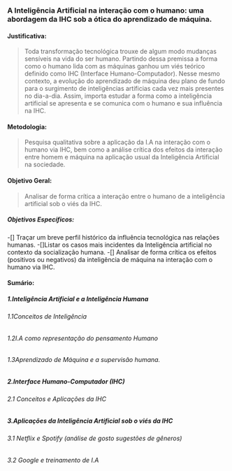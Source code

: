 ### A Inteligência Artificial na interação com o humano: uma abordagem da IHC sob a ótica do aprendizado de máquina. 

#### Justificativa:

> Toda transformação tecnológica trouxe de algum modo mudanças sensíveis na vida do ser humano. Partindo dessa premissa a forma como o humano lida com as máquinas ganhou um viés teórico definido como IHC (Interface Humano-Computador). Nesse mesmo contexto, a evolução do aprendizado de máquina deu plano de fundo para o surgimento de inteligências artificias cada vez mais presentes no dia-a-dia. Assim, importa estudar a forma como a inteligência artificial se apresenta e se comunica com o humano e sua influência na IHC. 
#### Metodologia:
> Pesquisa qualitativa sobre a aplicação da I.A na interação com o humano via IHC, bem como a análise crítica dos efeitos da interação entre homem e máquina na aplicação usual da Inteligência Artificial na sociedade. 
#### Objetivo Geral:

> Analisar de forma crítica a interação entre o humano de a inteligência artificial sob o viés da IHC. 
##### Objetivos Específicos:

-[] Traçar um breve perfil histórico da influência tecnológica nas relações humanas.
-[]Listar os casos mais incidentes da Inteligência artificial no contexto da socialização humana. 
-[] Analisar de forma crítica os efeitos (positivos ou negativos) da inteligência de máquina na interação com o humano via IHC. 



#### Sumário:

##### 1.Inteligência Artificial e a Inteligência Humana		
###### 1.1Conceitos de Inteligência
###### 1.2I.A como representação do pensamento Humano
###### 1.3Aprendizado de Máquina e a supervisão humana.
##### 2.Interface Humano-Computador (IHC)
###### 2.1 Conceitos e Aplicações da IHC
##### 3.Aplicações da Inteligência Artificial sob o viés da IHC
###### 3.1 Netflix e Spotify (análise de gosto sugestões de gêneros) 
###### 3.2 Google e treinamento de I.A 
